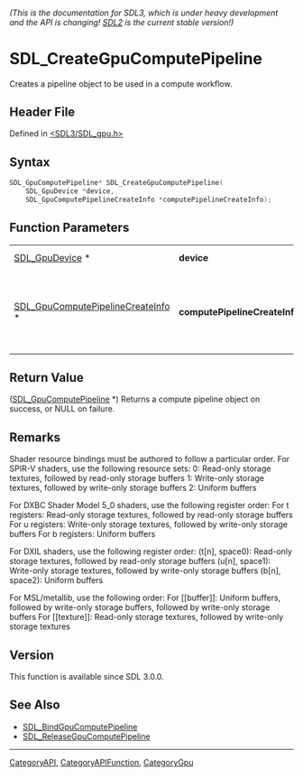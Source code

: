 ###### (This is the documentation for SDL3, which is under heavy development and the API is changing! [SDL2](https://wiki.libsdl.org/SDL2/) is the current stable version!)
# SDL_CreateGpuComputePipeline

Creates a pipeline object to be used in a compute workflow.

## Header File

Defined in [<SDL3/SDL_gpu.h>](https://github.com/libsdl-org/SDL/blob/main/include/SDL3/SDL_gpu.h)

## Syntax

```c
SDL_GpuComputePipeline* SDL_CreateGpuComputePipeline(
    SDL_GpuDevice *device,
    SDL_GpuComputePipelineCreateInfo *computePipelineCreateInfo);
```

## Function Parameters

|                                                                        |                               |                                                                  |
| ---------------------------------------------------------------------- | ----------------------------- | ---------------------------------------------------------------- |
| [SDL_GpuDevice](SDL_GpuDevice) *                                       | **device**                    | a GPU Context.                                                   |
| [SDL_GpuComputePipelineCreateInfo](SDL_GpuComputePipelineCreateInfo) * | **computePipelineCreateInfo** | a struct describing the state of the requested compute pipeline. |

## Return Value

([SDL_GpuComputePipeline](SDL_GpuComputePipeline) *) Returns a compute
pipeline object on success, or NULL on failure.

## Remarks

Shader resource bindings must be authored to follow a particular order. For
SPIR-V shaders, use the following resource sets: 0: Read-only storage
textures, followed by read-only storage buffers 1: Write-only storage
textures, followed by write-only storage buffers 2: Uniform buffers

For DXBC Shader Model 5_0 shaders, use the following register order: For t
registers: Read-only storage textures, followed by read-only storage
buffers For u registers: Write-only storage textures, followed by
write-only storage buffers For b registers: Uniform buffers

For DXIL shaders, use the following register order: (t[n], space0):
Read-only storage textures, followed by read-only storage buffers (u[n],
space1): Write-only storage textures, followed by write-only storage
buffers (b[n], space2): Uniform buffers

For MSL/metallib, use the following order: For [[buffer]]: Uniform buffers,
followed by write-only storage buffers, followed by write-only storage
buffers For [[texture]]: Read-only storage textures, followed by write-only
storage textures

## Version

This function is available since SDL 3.0.0.

## See Also

- [SDL_BindGpuComputePipeline](SDL_BindGpuComputePipeline)
- [SDL_ReleaseGpuComputePipeline](SDL_ReleaseGpuComputePipeline)

----
[CategoryAPI](CategoryAPI), [CategoryAPIFunction](CategoryAPIFunction), [CategoryGpu](CategoryGpu)

